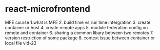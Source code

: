 # react-microfrontend

MFE course
1.what is MFE
2. build time vs run time intergration
3. create container or host
4. create remote apps
5. module federation config on remote and container
6. sharing a common libary between two remotes
7. version restriction of some package
8. context issue between container or local file vid-23 



